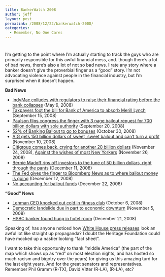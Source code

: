 ```yaml
---
title: BankerWatch 2008
author: jeff
layout: post
permalink: /2008/12/22/bankerwatch-2008/
categories:
  - Remember, No One Cares
---
```

# 

I’m getting to the point where I’m actually starting to track the guys who are primarily responsible for this awful financial mess, and. though there’s a lot of bad news, there’s also a lot of not so bad news. I rate any story where a banker doesn’t give the proverbial finger as a “good” story. I’m not advocating violence against people in the financial industry, but I’m surprised when it doesn’t happen.

**Bad News** 
*   [IndyMac colludes with regulators to raise their financial rating before the bank collapses][1] (May 9, 2008)
*   [Taxpayers foot the bill for Bank of America to absorb Merill Lynch][2] (September 15, 2008) 
*   [Paulson flips congress the finger with 3 page bailout request for 700 billion dollars with sole authority][3] (September 20, 2008)
*   [52% of Banking Bailout to go to bonuses][4] (October 30, 2008)
*   [AIG gets 150 billion dollars of sweet, sweet bailout and can’t turn a profit][5] (November 10, 2008)
*   [Citigroup comes back, crying for another 20 billion dollars][6] (November 24, 2008), [Against the wishes of most New Yorkers][7] (November 26, 2008)
*   [Bernie Madoff rips off investors to the tune of 50 billion dollars, right through the pants][8] (December 11, 2008)
*   [The Fed gives the finger to Bloomberg News as to where bailout money is going][9] (December 12, 2008)
*   [No accounting for bailout funds][10] (December 22, 2008)

 [1]: http://online.wsj.com/article/SB122998621544328009.html?mod=igoogle_wsj_gadgv1&
 [2]: http://www.marketoracle.co.uk/Article6274.html
 [3]: http://money.cnn.com/2008/09/20/news/economy/treasury_proposal/index.htm
 [4]: http://www.jackandjillpolitics.com/2008/10/52-of-the-banking-bailout-money-will-be-paid-in-bonuses/
 [5]: http://www.reuters.com/article/ousiv/idUSTRE4A92FM20081110
 [6]: http://money.cnn.com/2008/11/23/news/companies/citigroup/index.htm?postversion=2008112413
 [7]: http://www.reuters.com/article/marketsNews/idUSN2636427520081126
 [8]: http://www.google.com/hostednews/afp/article/ALeqM5g-JHrGn-oWtsGp6keXMvmXqPbRlQ
 [9]: http://www.bloomberg.com/apps/news?pid=20601109&sid=apx7XNLnZZlc&refer=home
 [10]: http://hosted.ap.org/dynamic/stories/M/MELTDOWN_SECRETS?SITE=AP&SECTION=HOME&TEMPLATE=DEFAULT&CTIME=2008-12-22-07-04-56




**“Good” News** 
*   [Lehman CEO knocked out cold in fitness club][11] (October 6, 2008)
*   [Democratic landslide due in part to economic downturn][12] (November 5, 2008)
*   [HSBC banker found hung in hotel room][13] (December 21, 2008)

 [11]: http://www.businessandmedia.org/articles/2008/20081006150152.aspx
 [12]: http://www.usatoday.com/news/politics/election2008/2008-11-05-1a-cover_N.htm
 [13]: http://www.independent.co.uk/news/uk/home-news/top-banker-found-hanged-in-hotel-room-1206752.html

Speaking of, has anyone noticed how [White House press releases][14] look an awful lot like straight up propaganda? I doubt the Heritage Foundation could have mocked up a nastier looking “fact sheet”.

 [14]: http://www.whitehouse.gov/news/releases/2007/12/20071206-14.html

I want to take this opportunity to thank “middle America” (the part of the map which shows up as “red” on most election nights, and has hosted so much racism and bigotry over the years) for giving us this amazing turd for the last eight years. And for the great senators and representatives. Remember Phil Gramm (R-TX), David Vitter (R-LA), (R-LA), etc?